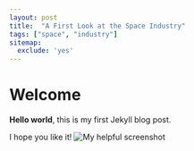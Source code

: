 ```yaml
---
layout: post
title:  "A First Look at the Space Industry"
tags: ["space", "industry"]
sitemap:
  exclude: 'yes'
---
```


# Welcome

**Hello world**, this is my first Jekyll blog post.

I hope you like it!
![My helpful screenshot](assets/nasa-launch.jpg)